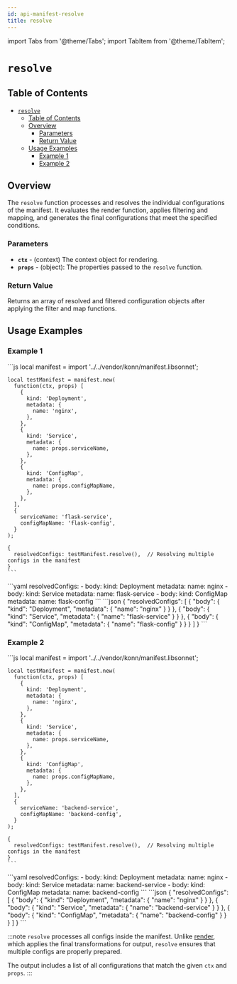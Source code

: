 ```yaml
---
id: api-manifest-resolve
title: resolve
---
```


import Tabs from '@theme/Tabs';
import TabItem from '@theme/TabItem';



# `resolve`

## Table of Contents
- [`resolve`](#resolve)
  - [Table of Contents](#table-of-contents)
  - [Overview](#overview)
    - [Parameters](#parameters)
    - [Return Value](#return-value)
  - [Usage Examples](#usage-examples)
    - [Example 1](#example-1)
    - [Example 2](#example-2)

## Overview
The `resolve` function processes and resolves the individual configurations of the manifest. It evaluates the render function, applies filtering and mapping, and generates the final configurations that meet the specified conditions.

### Parameters
- **`ctx`** - (context) The context object for rendering.
- **`props`** - (object): The properties passed to the `resolve` function.

### Return Value
Returns an array of resolved and filtered configuration objects after applying the filter and map functions.

## Usage Examples

### Example 1
<Tabs>
  <TabItem value="jsonnet" label="Jsonnet" default>
    ```js
    local manifest = import '../../vendor/konn/manifest.libsonnet';

    local testManifest = manifest.new(
      function(ctx, props) [
        {
          kind: 'Deployment',
          metadata: {
            name: 'nginx',
          },
        },
        {
          kind: 'Service',
          metadata: {
            name: props.serviceName,
          },
        },
        {
          kind: 'ConfigMap',
          metadata: {
            name: props.configMapName,
          },
        },
      ],
      {
        serviceName: 'flask-service',
        configMapName: 'flask-config',
      }
    );

    {
      resolvedConfigs: testManifest.resolve(),  // Resolving multiple configs in the manifest
    }
    ``` 
  </TabItem>
  <TabItem value="yaml" label="YAML Output">
    ```yaml
    resolvedConfigs:
      - body:
          kind: Deployment
          metadata:
            name: nginx
      - body:
          kind: Service
          metadata:
            name: flask-service
      - body:
          kind: ConfigMap
          metadata:
            name: flask-config
    ```
  </TabItem>
  <TabItem value="json" label="JSON Output">
    ```json
    {
       "resolvedConfigs": [
          {
             "body": {
                "kind": "Deployment",
                "metadata": {
                   "name": "nginx"
                }
             }
          },
          {
             "body": {
                "kind": "Service",
                "metadata": {
                   "name": "flask-service"
                }
             }
          },
          {
             "body": {
                "kind": "ConfigMap",
                "metadata": {
                   "name": "flask-config"
                }
             }
          }
       ]
    }
    ```
  </TabItem>
</Tabs>

### Example 2
<Tabs>
  <TabItem value="jsonnet" label="Jsonnet" default>
    ```js
    local manifest = import '../../vendor/konn/manifest.libsonnet';

    local testManifest = manifest.new(
      function(ctx, props) [
        {
          kind: 'Deployment',
          metadata: {
            name: 'nginx',
          },
        },
        {
          kind: 'Service',
          metadata: {
            name: props.serviceName,
          },
        },
        {
          kind: 'ConfigMap',
          metadata: {
            name: props.configMapName,
          },
        },
      ],
      {
        serviceName: 'backend-service',
        configMapName: 'backend-config',
      }
    );

    {
      resolvedConfigs: testManifest.resolve(),  // Resolving multiple configs in the manifest
    }
    ``` 
  </TabItem>
  <TabItem value="yaml" label="YAML Output">
    ```yaml
    resolvedConfigs:
      - body:
          kind: Deployment
          metadata:
            name: nginx
      - body:
          kind: Service
          metadata:
            name: backend-service
      - body:
          kind: ConfigMap
          metadata:
            name: backend-config
    ```
  </TabItem>
  <TabItem value="json" label="JSON Output">
    ```json
    {
       "resolvedConfigs": [
          {
             "body": {
                "kind": "Deployment",
                "metadata": {
                   "name": "nginx"
                }
             }
          },
          {
             "body": {
                "kind": "Service",
                "metadata": {
                   "name": "backend-service"
                }
             }
          },
          {
             "body": {
                "kind": "ConfigMap",
                "metadata": {
                   "name": "backend-config"
                }
             }
          }
       ]
    }
    ```
  </TabItem>
</Tabs>

:::note
`resolve` processes all configs inside the manifest.
Unlike [render](api-manifest-resolve), which applies the final transformations for output, `resolve` ensures that multiple configs are properly prepared.

The output includes a list of all configurations that match the given `ctx` and `props`.
:::